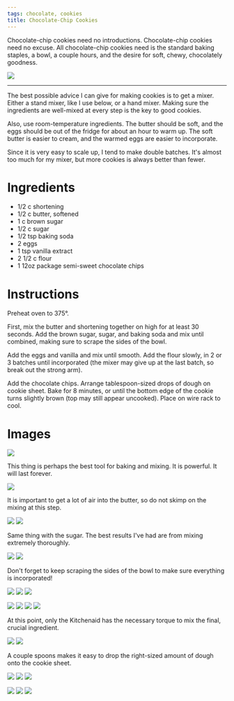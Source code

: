 ```yaml
---
tags: chocolate, cookies
title: Chocolate-Chip Cookies
---
```


Chocolate-chip cookies need no introductions. Chocolate-chip cookies need no
excuse.  All chocolate-chip cookies need is the standard baking staples, a
bowl, a couple hours, and the desire for soft, chewy, chocolately goodness.

![](/images/chocolate-chip-cookies/baked-2.jpg)

---

The best possible advice I can give for making cookies is to get a mixer.
Either a stand mixer, like I use below, or a hand mixer. Making sure the
ingredients are well-mixed at every step is the key to good cookies.

Also, use room-temperature ingredients. The butter should be soft, and the eggs
should be out of the fridge for about an hour to warm up. The soft butter is
easier to cream, and the warmed eggs are easier to incorporate.

Since it is very easy to scale up, I tend to make double batches. It's almost
too much for my mixer, but more cookies is always better than fewer.

# Ingredients

* 1/2 c shortening
* 1/2 c butter, softened
* 1 c brown sugar
* 1/2 c sugar
* 1/2 tsp baking soda
* 2 eggs
* 1 tsp vanilla extract
* 2 1/2 c flour
* 1 12oz package semi-sweet chocolate chips

# Instructions

Preheat oven to 375°.

First, mix the butter and shortening together on high for at least 30 seconds.
Add the brown sugar, sugar, and baking soda and mix until combined, making sure
to scrape the sides of the bowl.

Add the eggs and vanilla and mix until smooth. Add the flour slowly, in 2 or 3
batches until incorporated (the mixer may give up at the last batch, so break
out the strong arm).

Add the chocolate chips. Arrange tablespoon-sized drops of dough on cookie
sheet.  Bake for 8 minutes, or until the bottom edge of the cookie turns
slightly brown (top may still appear uncooked). Place on wire rack to cool.

# Images

![](/images/chocolate-chip-cookies/ingredients.jpg)

This thing is perhaps the best tool for baking and mixing. It is powerful. It
will last forever.

![](/images/chocolate-chip-cookies/tool.jpg)

It is important to get a lot of air into the butter, so do not skimp on the
mixing at this step.

![](/images/chocolate-chip-cookies/creaming-butter-1.jpg)
![](/images/chocolate-chip-cookies/creaming-butter-2.jpg)

Same thing with the sugar. The best results I've had are from mixing extremely
thoroughly.

![](/images/chocolate-chip-cookies/adding-sugar-1.jpg)
![](/images/chocolate-chip-cookies/adding-sugar-2.jpg)

Don't forget to keep scraping the sides of the bowl to make sure everything is
incorporated!

![](/images/chocolate-chip-cookies/adding-liquid-1.jpg)
![](/images/chocolate-chip-cookies/adding-liquid-2.jpg)
![](/images/chocolate-chip-cookies/adding-liquid-3.jpg)

![](/images/chocolate-chip-cookies/adding-flour-1.jpg)
![](/images/chocolate-chip-cookies/adding-flour-2.jpg)
![](/images/chocolate-chip-cookies/adding-flour-3.jpg)
![](/images/chocolate-chip-cookies/adding-flour-4.jpg)

At this point, only the Kitchenaid has the necessary torque to mix the final,
crucial ingredient.

![](/images/chocolate-chip-cookies/adding-chips-1.jpg)
![](/images/chocolate-chip-cookies/adding-chips-2.jpg)

A couple spoons makes it easy to drop the right-sized amount of dough onto the
cookie sheet.

![](/images/chocolate-chip-cookies/portioning-1.jpg)
![](/images/chocolate-chip-cookies/portioning-2.jpg)
![](/images/chocolate-chip-cookies/portioning-3.jpg)

![](/images/chocolate-chip-cookies/baked-1.jpg)
![](/images/chocolate-chip-cookies/baked-2.jpg)
![](/images/chocolate-chip-cookies/baked-3.jpg)

